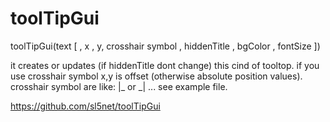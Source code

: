 # toolTipGui

toolTipGui(text [ , x , y, crosshair symbol , hiddenTitle , bgColor , fontSize ])

it creates or updates (if hiddenTitle dont change) this cind of tooltop.
if you use crosshair symbol
x,y is offset (otherwise absolute position values).
crosshair symbol are like:
|_ or _| ... see example file.

https://github.com/sl5net/toolTipGui